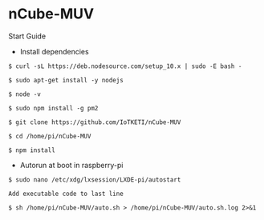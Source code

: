 # nCube-MUV
Start Guide

* Install dependencies
```
$ curl -sL https://deb.nodesource.com/setup_10.x | sudo -E bash -

$ sudo apt-get install -y nodejs

$ node -v

$ sudo npm install -g pm2

$ git clone https://github.com/IoTKETI/nCube-MUV

$ cd /home/pi/nCube-MUV

$ npm install
```

* Autorun at boot in raspberry-pi
```
$ sudo nano /etc/xdg/lxsession/LXDE-pi/autostart

Add executable code to last line

$ sh /home/pi/nCube-MUV/auto.sh > /home/pi/nCube-MUV/auto.sh.log 2>&1
```
